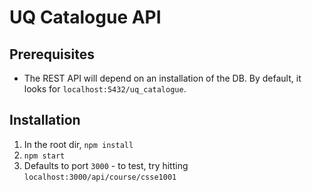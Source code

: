 # UQ Catalogue API

## Prerequisites

* The REST API will depend on an installation of the DB. By default, it looks for `localhost:5432/uq_catalogue`.

## Installation

1. In the root dir, `npm install`
1. `npm start`
1. Defaults to port `3000` - to test, try hitting `localhost:3000/api/course/csse1001`
